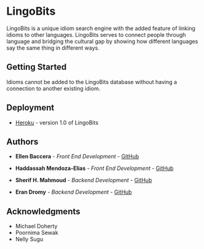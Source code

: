 # LingoBits

LingoBits is a unique idiom search engine with the added feature of linking idioms to other languages.  LingoBits serves to connect people through language and bridging the cultural gap by showing how different languages say the same thing in different ways.  

## Getting Started

Idioms cannot be added to the LingoBits database without having a connection to another existing idiom.

## Deployment

* [Heroku](https://safe-shelf-29082.herokuapp.com/) - version 1.0 of LingoBits

## Authors

* **Ellen Baccera** - *Front End Development* - [GitHub](https://github.com/ebacerra?tab=repositories)
* **Haddassah Mendoza-Elias** - *Front End Development* - [GitHub](https://github.com/haddassah)

* **Sherif H. Mahmoud** - *Backend Development* - [GitHub](https://github.com/sherifmahmoud)
* **Eran Dromy** - *Backend Development* - [GitHub](https://github.com/erandro)

## Acknowledgments

* Michael Doherty
* Poornima Sewak
* Nelly Sugu
